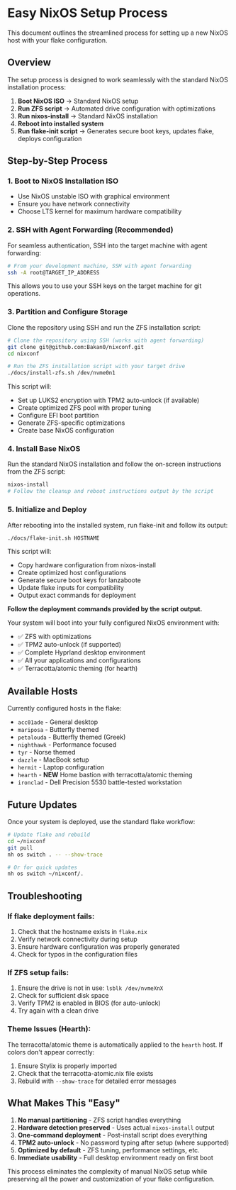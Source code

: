 # Easy NixOS Setup Process

This document outlines the streamlined process for setting up a new NixOS host with your flake configuration.

## Overview

The setup process is designed to work seamlessly with the standard NixOS installation process:

1. **Boot NixOS ISO** → Standard NixOS setup
2. **Run ZFS script** → Automated drive configuration with optimizations
3. **Run nixos-install** → Standard NixOS installation
4. **Reboot into installed system**
5. **Run flake-init script** → Generates secure boot keys, updates flake, deploys configuration

## Step-by-Step Process

### 1. Boot to NixOS Installation ISO

- Use NixOS unstable ISO with graphical environment
- Ensure you have network connectivity
- Choose LTS kernel for maximum hardware compatibility

### 2. SSH with Agent Forwarding (Recommended)

For seamless authentication, SSH into the target machine with agent forwarding:

```bash
# From your development machine, SSH with agent forwarding
ssh -A root@TARGET_IP_ADDRESS
```

This allows you to use your SSH keys on the target machine for git operations.

### 3. Partition and Configure Storage

Clone the repository using SSH and run the ZFS installation script:

```bash
# Clone the repository using SSH (works with agent forwarding)
git clone git@github.com:Bakan0/nixconf.git
cd nixconf

# Run the ZFS installation script with your target drive
./docs/install-zfs.sh /dev/nvme0n1
```

This script will:
- Set up LUKS2 encryption with TPM2 auto-unlock (if available)
- Create optimized ZFS pool with proper tuning
- Configure EFI boot partition
- Generate ZFS-specific optimizations
- Create base NixOS configuration

### 4. Install Base NixOS

Run the standard NixOS installation and follow the on-screen instructions from the ZFS script:

```bash
nixos-install
# Follow the cleanup and reboot instructions output by the script
```

### 5. Initialize and Deploy

After rebooting into the installed system, run flake-init and follow its output:

```bash
./docs/flake-init.sh HOSTNAME
```

This script will:
- Copy hardware configuration from nixos-install
- Create optimized host configurations
- Generate secure boot keys for lanzaboote
- Update flake inputs for compatibility
- Output exact commands for deployment

**Follow the deployment commands provided by the script output.**

Your system will boot into your fully configured NixOS environment with:
- ✅ ZFS with optimizations
- ✅ TPM2 auto-unlock (if supported)
- ✅ Complete Hyprland desktop environment
- ✅ All your applications and configurations
- ✅ Terracotta/atomic theming (for hearth)

## Available Hosts

Currently configured hosts in the flake:
- `acc01ade` - General desktop
- `mariposa` - Butterfly themed
- `petalouda` - Butterfly themed (Greek)
- `nighthawk` - Performance focused
- `tyr` - Norse themed
- `dazzle` - MacBook setup
- `hermit` - Laptop configuration
- `hearth` - **NEW** Home bastion with terracotta/atomic theming
- `ironclad` - Dell Precision 5530 battle-tested workstation

## Future Updates

Once your system is deployed, use the standard flake workflow:

```bash
# Update flake and rebuild
cd ~/nixconf
git pull
nh os switch . -- --show-trace

# Or for quick updates
nh os switch ~/nixconf/.
```

## Troubleshooting

### If flake deployment fails:
1. Check that the hostname exists in `flake.nix`
2. Verify network connectivity during setup
3. Ensure hardware configuration was properly generated
4. Check for typos in the configuration files

### If ZFS setup fails:
1. Ensure the drive is not in use: `lsblk /dev/nvmeXnX`
2. Check for sufficient disk space
3. Verify TPM2 is enabled in BIOS (for auto-unlock)
4. Try again with a clean drive

### Theme Issues (Hearth):
The terracotta/atomic theme is automatically applied to the `hearth` host. If colors don't appear correctly:
1. Ensure Stylix is properly imported
2. Check that the terracotta-atomic.nix file exists
3. Rebuild with `--show-trace` for detailed error messages

## What Makes This "Easy"

1. **No manual partitioning** - ZFS script handles everything
2. **Hardware detection preserved** - Uses actual `nixos-install` output
3. **One-command deployment** - Post-install script does everything
4. **TPM2 auto-unlock** - No password typing after setup (where supported)
5. **Optimized by default** - ZFS tuning, performance settings, etc.
6. **Immediate usability** - Full desktop environment ready on first boot

This process eliminates the complexity of manual NixOS setup while preserving all the power and customization of your flake configuration.
